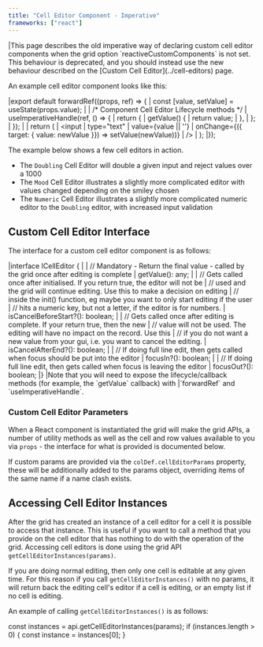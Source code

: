 ```yaml
---
title: "Cell Editor Component - Imperative"
frameworks: ["react"]
---
```


<warning>
|This page describes the old imperative way of declaring custom cell editor components when the grid option `reactiveCustomComponents` is not set. This behaviour is deprecated, and you should instead use the new behaviour described on the [Custom Cell Editor](../cell-editors) page.
</warning>

An example cell editor component looks like this:

<snippet transform={false} language="jsx">
|export default forwardRef((props, ref) => {
|    const [value, setValue] = useState(props.value);
|
|    /* Component Cell Editor Lifecycle methods */
|    useImperativeHandle(ref, () => {
|        return {
|            getValue() {
|                return value;
|            },
|        };
|    });
|
|    return (
|        &lt;input
|            type="text"
|            value={value || ''}
|            onChange={({ target: { value: newValue }}) => setValue(newValue))}
|        />
|    );
|});
</snippet>

The example below shows a few cell editors in action.

- The `Doubling` Cell Editor will double a given input and reject values over a 1000
- The `Mood` Cell Editor illustrates a slightly more complicated editor with values changed depending on the smiley chosen
- The `Numeric` Cell Editor illustrates a slightly more complicated numeric editor to the `Doubling` editor, with increased input validation

<grid-example title='Simple Editor Components' name='component-editor' type='mixed' options='{ "exampleHeight": 370 }'></grid-example>

## Custom Cell Editor Interface

The interface for a custom cell editor component is as follows:

<snippet transform={false} language="ts">
|interface ICellEditor {
|
|    // Mandatory - Return the final value - called by the grid once after editing is complete
|    getValue(): any;
|
|    // Gets called once after initialised. If you return true, the editor will not be
|    // used and the grid will continue editing. Use this to make a decision on editing
|    // inside the init() function, eg maybe you want to only start editing if the user
|    // hits a numeric key, but not a letter, if the editor is for numbers.
|    isCancelBeforeStart?(): boolean;
|
|    // Gets called once after editing is complete. If your return true, then the new
|    // value will not be used. The editing will have no impact on the record. Use this
|    // if you do not want a new value from your gui, i.e. you want to cancel the editing.
|    isCancelAfterEnd?(): boolean;
|
|    // If doing full line edit, then gets called when focus should be put into the editor
|    focusIn?(): boolean;
|
|    // If doing full line edit, then gets called when focus is leaving the editor
|    focusOut?(): boolean;
|}
</snippet>

<note>
|Note that you will need to expose the lifecycle/callback methods (for example, the `getValue` callback) with
|`forwardRef` and `useImperativeHandle`.
</note>

### Custom Cell Editor Parameters

When a React component is instantiated the grid will make the grid APIs, a number of utility methods as well as the cell and
row values available to you via `props` - the interface for what is provided is documented below.

If custom params are provided via the `colDef.cellEditorParams` property, these
will be additionally added to the params object, overriding items of the same name if a name clash exists.

<interface-documentation interfaceName='ICellEditorParams'></interface-documentation>

## Accessing Cell Editor Instances

After the grid has created an instance of a cell editor for a cell it is possible to access that instance. This is useful if you want to call a method that you provide on the cell editor that has nothing to do with the operation of the grid. Accessing cell editors is done using the grid API `getCellEditorInstances(params)`.

<api-documentation source='grid-api/api.json' section='editing' names='["getCellEditorInstances"]'></api-documentation>

If you are doing normal editing, then only one cell is editable at any given time. For this reason if you call `getCellEditorInstances()` with no params, it will return back the editing cell's editor if a cell is editing, or an empty list if no cell is editing.

An example of calling `getCellEditorInstances()` is as follows:

<snippet transform={false}>
const instances = api.getCellEditorInstances(params);
if (instances.length > 0) {
    const instance = instances[0];
}
</snippet>
